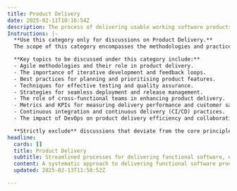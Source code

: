 ```yaml
---
title: Product Delivery
date: 2025-02-11T10:16:54Z
description: The process of delivering usable working software products to customers, including planning, development, testing, and deployment.
Instructions: |-
  **Use this category only for discussions on Product Delivery.**  
  The scope of this category encompasses the methodologies and practices involved in the end-to-end process of delivering usable software products to customers. It focuses on the integration of planning, development, testing, and deployment phases to ensure that the final product meets customer needs and quality standards.

  **Key topics to be discussed under this category include:**
  - Agile methodologies and their role in product delivery.
  - The importance of iterative development and feedback loops.
  - Best practices for planning and prioritising product features.
  - Techniques for effective testing and quality assurance.
  - Strategies for seamless deployment and release management.
  - The role of cross-functional teams in enhancing product delivery.
  - Metrics and KPIs for measuring delivery performance and customer satisfaction.
  - Continuous integration and continuous delivery (CI/CD) practices.
  - The impact of DevOps on product delivery efficiency and collaboration.

  **Strictly exclude** discussions that deviate from the core principles of product delivery, such as unrelated software development practices, theoretical discussions without practical application, or topics that do not directly contribute to the understanding of delivering software products effectively.
headline:
  cards: []
  title: Product Delivery
  subtitle: Streamlined processes for delivering functional software, encompassing planning, development, testing, and deployment for optimal customer satisfaction.
  content: A systematic approach to delivering functional software products that prioritises customer value through iterative planning, development, testing, and deployment. Posts should explore workflow optimisation, team collaboration, quality assurance, and the integration of feedback loops to enhance product outcomes and responsiveness to change.
  updated: 2025-02-13T11:58:52Z

---
```



